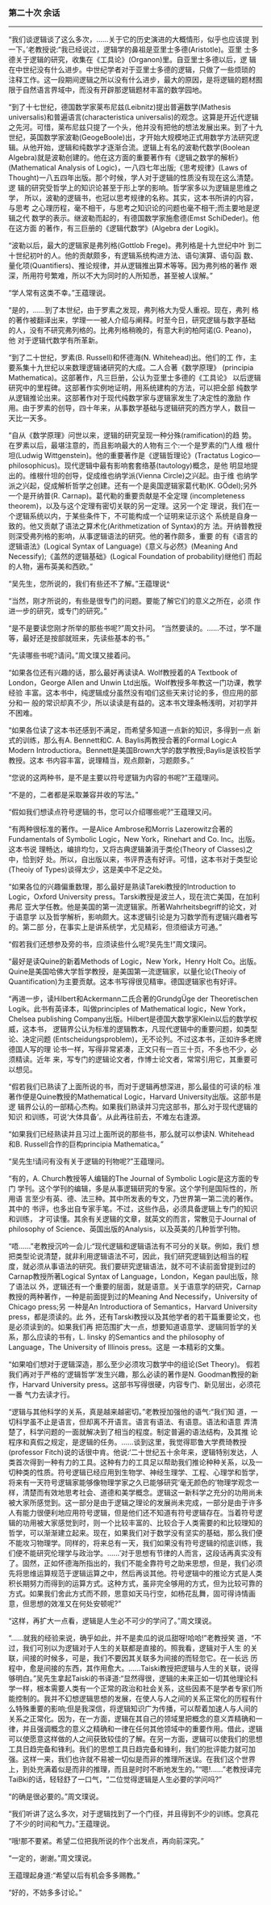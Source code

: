 ### 第二十次 余话

***

“我们谈逻辑谈了这么多次，......关于它的历史演进的大概情形，似乎也应该提 到一下。’老教授说:“我已经说过，逻辑学的鼻祖是亚里士多德(Aristotle)。亚里 士多德关于逻辑的研究，收集在《工具论》(Organon)里。自亚里士多德以后，逻 辑在中世纪没有什么进步。中世纪学者对于亚里士多德的逻辑，只做了一些烦琐的 注释工作。这一段期间逻辑之所以没有什么进步，最大的原因，是将逻辑的题材囿 限于自然语言界域中，而没有开辟那逻辑题材丰富的数学园地。

“到了十七世纪，德国数学家莱布尼兹(Leibnitz)提出普遍数学(Mathesis universalis)和普遍语言(characteristica universalis)的观念。这算是开近代逻辑 之先河。可惜，莱布尼兹只提了一个头，他并没有把他的想法发展出来。到了十九 世纪，英国数学家波勒(GeogeBoole)出，才开始大规模地正式用数学方法研究逻 辑。从他开始，逻辑和纯数学才逐渐合流。逻辑上有名的波勒代数学(Boolean AIgebra)就是波勒创建的。他在这方面的重要著作有《逻辑之数学的解析》 (Mathematical Analysis of Logic)，一八四七年出版;《思考规律》(Laws of Thought)一八五四年出版。那个时候，学人对于逻辑的性质没有现在这么清楚。逻 辑的研究受哲学上的知识论甚至于形上学的影响。哲学家多以为逻辑是思维之学， 所以，波勒的逻辑书，也冠以思考规律的名称。其实，这本书所讲的内容，与思考 之心理历程，毫不相干，与思考之知识论的问题也毫不相干;而主要地是逻辑之代 数学的表示。继波勒而起的，有德国数学家施愈德(Emst SchiDeder)。他在这方面 的著作，有三巨册的《逻辑代数学》(Algebra der Logik)。

“波勒以后，最大的逻辑家是弗列格(Gottlob Frege)。弗列格是十九世纪中叶 到二十世纪初叶的人。他的贡献颇多，有逻辑系统构进方法、语句演算、语句函 数、量化项(Quantifiers)、推论规律，并从逻辑推出算术等等。因为弗列格的著作 艰深，所用符号繁难，所以不大为同时的人所知悉，甚至被人误解。”

“学人常有这类不幸。”王蕴理说。

“是的，......到了本世纪，由于罗素之发现，弗列格大为受人重视。现在，弗列 格的著作被翻译出来，学理一一被人介绍与阐释。时至今日，研究逻辑与数字基础 的人，没有不研究弗列格的。比弗列格稍晚的，有意大利的柏阿诺(G. Peano)，他 对于逻辑代数学有所革新。

“到了二十世纪，罗素(B. Russell)和怀德海(N. Whitehead)出。他们的工 作，主要系集十九世纪以来数理逻辑诸研究的大成。二人合著《数学原理》 (principia Mathematica)。这部著作，凡三巨册，公认为亚里士多德的《工具论》 以后逻辑研究中的里程碑。这部著作实例地证明，用系统建构的方法，可以把全部 纯数学从逻辑推论出来。这部著作对于现代纯数学家与逻辑家发生了决定性的激励 作用。由于罗素的创导，四十年来，从事数学基础与逻辑研究的西方学人，数目一 天比一天多。

“自从《数学原理》问世以来，逻辑的研究呈现一种分殊(ramification)的趋 势。在罗素以后，最堪注意的，而且影响最大的人物有三个:一个是罗素的门人维 根什坦(Ludwig Wittgenstein)。他的重要著作是《逻辑哲理论》(Tractatus Logico— philosophicus)。现代逻辑中最有影响套套络基(tautology)概念，是他 明显地提出的。维根什坦的创导，促成维也纳学派(Vienna Circle)之兴起。由于维 也纳学派之兴起，促成解析哲学之创建。还有一个是奥国逻辑家葛代勒(K. GÖdel);另外一个是开纳普(R. Carnap)。葛代勒的重要贡献是不全定理 (incompleteness theorem)，以及与这个定理有密切关联的另一定理。这另一个定 理说，我们在一个逻辑系统以内，于某些条件下，不可能构成一个证明来证示这个 系统是自身一致的。他又贡献了语法之算术化(Arithmetization of Syntax)的方 法。开纳普教授则深受弗列格的影响，从事逻辑语法的研究。他的著作颇多，重要 的有《语言的逻辑语法》(Logical Syntax of Language)《意义与必然》(Meaning And Necessify);《盖然的逻辑基础》(Logical Foundation of probability)继他们 而起的人物，遍布英美和西欧。”

“吴先生，您所说的，我们有些还不了解。”王蕴理说^

“当然，刚才所说的，有些是很专门的问题。要能了解它们的意义之所在，必须 作进一步的研究，或专门的研究。”

“是不是要读您刚才所举的那些书呢?”周文扑问。 “当然要读的。......不过，学不躐等，最好还是按部就班来，先读些基本的书。” 

“先读哪些书呢?请问。”周文璞又接着问。

“如果各位还有兴趣的话，那么最好再读读A. Wolf教授着的A Textbook of London，George Allen and Unwin Ltd出版。Wolf教授多年教这一门功课，教学经验 丰富。这本书中，纯逻辑成分虽然没有咱们这些天来讨论的多，但应用的部分和一 般的常识却真不少，所以读读是有益的。这本书文理条畅浅明，对初学并不困难。

“如果各位读了这本书还感到不满足，而希望多知道一点新的知识，多得到一点 新式的训练，那么有A. Bennett和C. A. Baylis两教授合著的Formal Logic:A Modern Introductiora。Bennett是美国Brown大学的数学教授;Baylis是该校哲学教授。这本 书内容丰富，说理精当，观点颇新，习题颇多。”

“您说的这两种书，是不是主要以符号逻辑为内容的书呢?”王蕴理问。

“不是的，二者都是采取兼容并收的写法。” 

“假如我们想读点符号逻辑的书，您可以介绍哪些呢?”王蕴理又问。

“有两种很标准的著作。一是Alice Ambrose和Morris Lazerowitz合著的 Fundamentals of Symbolic Logic，New York，Rinehart and Co. Inc。出版。这本书说 理畅达，编排均匀，又将古典逻辑兼消于类伦(Theory of Classes)之中，恰到好 处。所以，自出版以来，书评界迭有好评。可惜，这本书对于类型论(Theoiy of Types)谈得太少，这是美中不足之处。

“如果各位的兴趣偏重数理，那么最好是熟读Tareki教授的Introduction to Logic，Oxford University press。Tarski教授是波兰人，现在流亡美国，在加利弗尼 亚大学任教。他是美国的第一流逻辑家。所著Wahrheitsbegriff的论文，对于语意学 以及哲学解析，影响颇大。这本逻辑引论是为习数学而有逻辑兴趣者写的。第二部 分，在事实上是讲系统学，尤见精彩，但须细读方可通。”

“假若我们还想参及旁的书，应须读些什么呢?吴先生!”周文璞问。

“最好是读Quine的新着Methods of Logic，New York，Henry Holt Co。出版。 Quine是美国哈佛大学哲学教授，是美国第一流逻辑家，以量化论(Theoiy of Quantification)为主要贡献。这本书写得很见精审。德国逻辑家也有好评。

“再进一步，读Hilbert和Ackermann二氏合著的GrundgÜge der Theoretischen Logik。此书有英译本，叫做principles of Mathematical logic，New York，Chelsea publishing Company出版。Hilbert是德国大数学家Klein以后的数学权威，这本书， 逻辑界公认为标准的逻辑教本，凡现代逻辑中的重要问题，如类型论、决定问题 (Entscheidungsproblem)，无不论列。不过这本书，正如许多老牌德国人写的理 论书一样，写得非常紧凑，正文只有一百三十页，不多也不少，必须精读。近年 来，写专门的逻辑论文者，作博士论文者，常常引用它，其重要可以想见。

“假若我们已熟读了上面所说的书，而对于逻辑再想深进，那么最佳的可读的标 准著作便是Quine教授的Mathematical Logic，Harvard University出版。这部书是逻 辑界公认的一部精心杰构。如果我们熟读并习完这部书，那么对于现代逻辑的知识 和训练，可说‘大体具备’。从此再往前去，不难左右逢源。

“如果我们已经熟读并且习过上面所说的那些书，那么就可以参读N. Whitehead 和B. Russell合作的巨构principia Mathematica。”

“吴先生!请问有没有关于逻辑的刊物呢?”王蕴理问。

“有的，A. Church教授等人编辑的The Journal of Symbolic Logic是这方面的专门 学刊。这个学刊的编辑，多是从事逻辑研究的专家。这个学刊是国际性的，所用语 言至少有英、德、法三种。其中所发表的专文，乃世界第一第二流的著作。其中的 书评，也多出自专家手笔。不过，这些作品，必须具备逻辑上专门的知识和训练， 才可读懂。其余有关逻辑的文章，就英文的而言，常散见于Journal of philosophy of Science、英国出版的Analysis，以及英美的几种哲学刊物。

“唔......”老教授沉吟一会儿:“现代逻辑和逻辑语法有不可分的关联。例如，我们 想把类型论说清楚，就非利用逻辑语法不可，因此，我们研究逻辑到达相当的程 度，就必须从事语法的研究。我们要研究逻辑语法，就不可不读前面曾提到过的 Carnap教授所著Logical Syntax of Language，London，Kegan paul出版，除了语法以 外，逻辑还有一个重要的层面，就是语意。关于语意学的研究，Carnap教授的两种著作，一种是前面提到过的Meaning And Necessify，University of Chicago press;另 一种是An Introductiora of Semantics，Harvard University press，都是须读的。此 外，还有Tarski教授以及其他学者的若干篇重要论文，也是必须读到的。如果我们再 把范围扩大一点，想要知道语意学、逻辑同哲学的关系，那么应读的书有，L. Iinsky 的Semantics and the philosophy of Language，The University of Illinois press。这是 一本精彩的文集。

“如果咱们想对于逻辑深造，那么至少必须攻习数学中的组论(Set Theory)。 假若我们再对于严格的‘逻辑哲学’发生兴趣，那么必读的著作是N. Goodman教授的新 作，Harvard University press。这部书写得很硬，内容专门、新见层出，必须花一番 气力去读才行。

“逻辑与其他科学的关系，真是越来越密切。”老教授加强他的语气:“我们知 道，一切科学虽不止是语言，但却离不开语言。语言有语法、有语意。语法和语意 弄清楚了，科学问题的一面就解决到了相当的程度。制定普遍的语法结构，及其推 论程序和真假之规定，是逻辑的任务。......谈到这里，我觉得耶鲁大学费琦教授 (professor Fitch)说的话很中肯。他说:‘二十世纪五十余年来，逻辑特别发达，人 类首次得到一种有力的工具。这种有力的工具足以帮助我们推论种种关系，以及一 切种类的性质。符号逻辑已经应用到生物学、神经生理学、工程、心理学和哲学， 将来有一天符号逻辑家能够像物理学家之久已能够研究‘毫无颜色的’物理学观念一 样，清楚而有效地思考社会、道德和美学概念。逻辑这一新科学之充分的功用尚未 被大家所感觉到。这一部分是由于逻辑之理论的发展尚未完成，一部分是由于许多 人有能力很便利地应用符号逻辑，但是他们还不知道有符号逻辑存在。当着符号逻 辑的功用被大家感觉到时，则一个比较丰富的、比较合于人类需要的和比较理知的 哲学，可以渐渐建立起来。现在，如果我们对于数学没有坚实的基础，那么我们便 不能攻习物理学。同样的，将来总有一天，我们如果没有符号逻辑的彻底训练，我 们便不能研究伦理学与政治学。......’对于思想有节律的人而言，这段话再真实没有 了。固然，正如怀德海所指出的，我们不能全靠符号之助来思想，但是，我们必须 先将思维运算规范于逻辑运算之中，然后再谈其他。符号逻辑中的推论方式是人类 积长期努力而得到的运算方式。这种方式，虽非完全够用的方式，但为比较可靠的 方式。如果我们舍此方式而不顾，思意如天马行空，如杨花乱舞，固可得诗情画 意，但思想的效准又在何处安顿呢?”

“这样，再扩大一点看，逻辑是人生必不可少的学问了。”周文璞说。

“......就我的经验来说，确乎如此，并不是卖瓜的说瓜甜呀!哈哈!”老教授笑 道，“不过，我们可别以为逻辑对于人生的关联都是直接的。照我看，逻辑对于人生 的关联，间接的时候多，可是，我们不要因其关联多为间接的而轻忽它。在一长远 历程中，愈是间接的东西，其作用愈大。......Taiski教授把逻辑与人生的关联，说得 够明白。”吴先生拿起Taiski的书译道:“显然得很，逻辑的未来正如一切其他理论科 学一样，根本需要人类有一个正常的政治和社会关系，这些因素不是学者专家们所 能控制的。我并不幻想逻辑思想的发展，在使人与人之间的关系正常化的历程有什 么特殊重要的影响;但是我深信，将逻辑知识广为传播，可以帮着加速人与人间的 关系之正常化。因为，在一方面，逻辑在其自己的领域里把概念的意义弄精确和一 律，并且强调概念的意义之精确和一律在任何其他领域中的重要作用。借此，逻辑 可以使愿意这样做的人之间获致较佳的了解。在另一方面，逻辑可以使我们的思想 工具日趋完备和锋利。我们的思想工具日趋完备和锋利，我们的批评能力就可加 强。这样一来，我们也许就不易被一切似是而非的推理所迷误。在我们这个世界 上，到处充满着似是而非的推理，而且是时时不断地发生的。”“嗯!......”老教授译完 TaiBki的话，轻轻舒了一口气，“二位觉得逻辑是人生必要的学问吗?”

“的确是很必要的。”周文璞说。 

“我们听讲了这么多次，对于逻辑找到了一个门径，并且得到不少的训练。您真花了不少的时间和气力。”王蕴理说。 

“哦!那不要紧。希望二位把我所说的作个出发点，再向前深究。” 

“一定的，谢谢。”周文璞说。 

王蕴理起身道:“希望以后有机会多多赐教。” 

“好的，不妨多多讨论。”